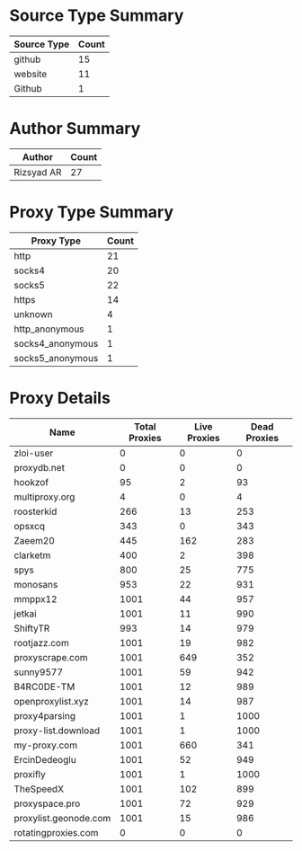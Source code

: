 # Source Type Summary

| Source Type | Count |
|-------------|-------|
| github | 15 |
| website | 11 |
| Github | 1 |


# Author Summary

| Author | Count |
|--------|-------|
| Rizsyad AR | 27 |


# Proxy Type Summary

| Proxy Type | Count |
|------------|-------|
| http | 21 |
| socks4 | 20 |
| socks5 | 22 |
| https | 14 |
| unknown | 4 |
| http_anonymous | 1 |
| socks4_anonymous | 1 |
| socks5_anonymous | 1 |


# Proxy Details

| Name | Total Proxies | Live Proxies | Dead Proxies |
|------|---------------|--------------|---------------|
| zloi-user | 0 | 0 | 0 |
| proxydb.net | 0 | 0 | 0 |
| hookzof | 95 | 2 | 93 |
| multiproxy.org | 4 | 0 | 4 |
| roosterkid | 266 | 13 | 253 |
| opsxcq | 343 | 0 | 343 |
| Zaeem20 | 445 | 162 | 283 |
| clarketm | 400 | 2 | 398 |
| spys | 800 | 25 | 775 |
| monosans | 953 | 22 | 931 |
| mmppx12 | 1001 | 44 | 957 |
| jetkai | 1001 | 11 | 990 |
| ShiftyTR | 993 | 14 | 979 |
| rootjazz.com | 1001 | 19 | 982 |
| proxyscrape.com | 1001 | 649 | 352 |
| sunny9577 | 1001 | 59 | 942 |
| B4RC0DE-TM | 1001 | 12 | 989 |
| openproxylist.xyz | 1001 | 14 | 987 |
| proxy4parsing | 1001 | 1 | 1000 |
| proxy-list.download | 1001 | 1 | 1000 |
| my-proxy.com | 1001 | 660 | 341 |
| ErcinDedeoglu | 1001 | 52 | 949 |
| proxifly | 1001 | 1 | 1000 |
| TheSpeedX | 1001 | 102 | 899 |
| proxyspace.pro | 1001 | 72 | 929 |
| proxylist.geonode.com | 1001 | 15 | 986 |
| rotatingproxies.com | 0 | 0 | 0 |
